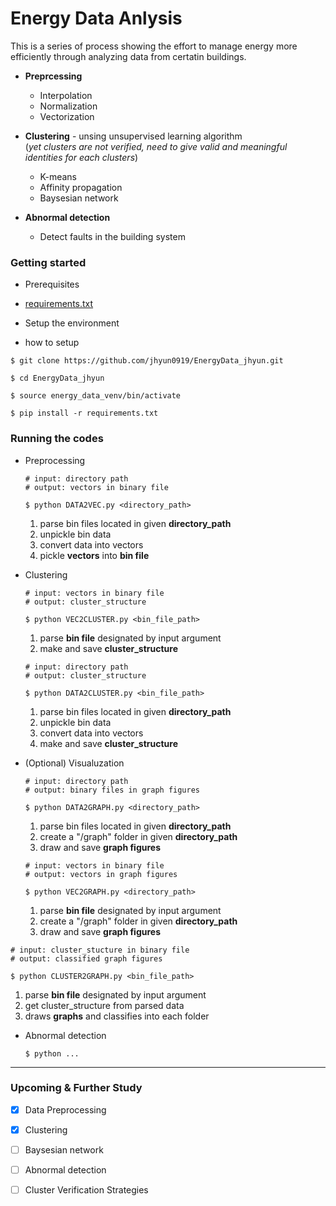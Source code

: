 # Energy Data Anlysis

This is a series of process showing the effort to manage energy more efficiently through analyzing data from certatin buildings.

  * **Preprcessing**
    * Interpolation
    * Normalization
    * Vectorization
  
  * **Clustering** - unsing unsupervised learning algorithm  
      (_yet clusters are not verified, need to give valid and meaningful identities for each clusters_)
    * K-means
    * Affinity propagation
    * Baysesian network
    
  * **Abnormal detection**
    * Detect faults in the building system
    

### Getting started

* Prerequisites
 * [requirements.txt](https://github.com/jhyun0919/EnergyData_jhyun/blob/master/requirements.txt)  

* Setup the environment  
 *  how to setup
   ```
   $ git clone https://github.com/jhyun0919/EnergyData_jhyun.git
   
   $ cd EnergyData_jhyun
   
   $ source energy_data_venv/bin/activate  
   
   $ pip install -r requirements.txt
   ```
  
### Running the codes
 * Preprocessing   
   ```
   # input: directory path
   # output: vectors in binary file
   
   $ python DATA2VEC.py <directory_path>
   ```
   
   1. parse bin files located in given **directory_path**
   2. unpickle bin data
   3. convert data into vectors
   4. pickle **vectors** into **bin file**
  
    
 * Clustering   
   ```
   # input: vectors in binary file
   # output: cluster_structure
   
   $ python VEC2CLUSTER.py <bin_file_path>
   ```
   
   1. parse **bin file** designated by input argument
   2. make and save **cluster_structure**
   
   ```
   # input: directory path
   # output: cluster_structure
   
   $ python DATA2CLUSTER.py <bin_file_path>
   ```
   
   1. parse bin files located in given **directory_path**
   2. unpickle bin data
   3. convert data into vectors
   4. make and save **cluster_structure**

   
 * (Optional) Visualuzation
   ```
   # input: directory path
   # output: binary files in graph figures
   
   $ python DATA2GRAPH.py <directory_path>
   ```
   
   1. parse bin files located in given **directory_path**
   2. create a "/graph" folder in given **directory_path**
   3. draw and save **graph figures**  
     
   
   ```
   # input: vectors in binary file
   # output: vectors in graph figures
   
   $ python VEC2GRAPH.py <directory_path>
   ```
  
   
   1. parse **bin file** designated by input argument
   2. create a "/graph" folder in given **directory_path**
   3. draw and save **graph figures**
    
   
  ```
  # input: cluster_stucture in binary file
  # output: classified graph figures
  
  $ python CLUSTER2GRAPH.py <bin_file_path>
  ```

   1. parse **bin file** designated by input argument
   2. get cluster_structure from parsed data
   3. draws **graphs** and classifies into each folder

 * Abnormal detection   
   ```
   $ python ...
   ```
  
---
### Upcoming & Further Study
 - [x] Data Preprocessing
 - [x] Clustering
 - [ ] Baysesian network
 - [ ] Abnormal detection
 - [ ] Cluster Verification Strategies
  
  
  
